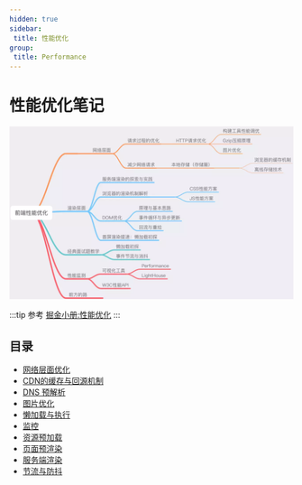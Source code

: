 ```yaml
---
hidden: true
sidebar:
 title: 性能优化
group:
 title: Performance
---
```

# 性能优化笔记

![图片](index\MTU4MzQwMTU3ODkwNw==583401578907)

:::tip 参考
[掘金小册:性能优化](https://juejin.im/book/5b936540f265da0a9624b04b/section/5b97cd22e51d450e8f5f6375#heading-2)
:::

## 目录
* [网络层面优化](./Internet.md)
* [CDN的缓存与回源机制](./cdn.md)
* [DNS 预解析](./dnsPre.md)
* [图片优化](./image.md)
* [懒加载与执行](./lazyLoad.md)
* [监控](./monitor.md)
* [资源预加载](./preLoad.md)
* [页面预渲染](./preRender.md)
* [服务端渲染](./ssr.md)
* [节流与防抖](./throttling.md)